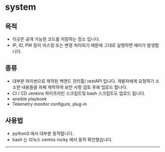 # system

## 목적
* 이곳은 공개 가능한 코드를 저장하는 장소 입니다.
* IP, ID, PW 등이 마스킹 또는 변경 처리되기 때문에 그대로 실행하면 에러가 발생합니다.
## 종류
* 대부분 파이썬으로 제작된 백앤드 관리툴/ restAPI 입니다. 개발자에게 요청하기 소소한 내용들을 자체 제작하여 보안 사항 검토 후에 업로드 합니다.
* CI / CD Jenkins 파이프라인 스크립트및 bash 스크립트도 업로드 됩니다.
* ansible playbook
* Telemetry monitor configure, plug-in

## 사용법
* python3 에서 대부분 동작합니다.
* bash 는 리눅스 centos rocky 에서 동작 확인했습니다.


<hr/>

